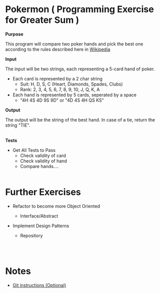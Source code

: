 # Pokermon ( Programming Exercise for Greater Sum )

**Purpose**

This program will compare two poker hands and pick the best one according to the rules described here in [Wikipedia](https://en.wikipedia.org/wiki/List_of_poker_hands)


**Input**

The input will be two strings, each representing a 5-card hand of poker.

* Each card is represented by a 2 char string
  * Suit: H, D, S, C (Heart, Diamonds, Spades, Clubs) 
  * Rank: 2, 3, 4, 5, 6, 7, 8, 9, 10, J, Q, K, A
* Each hand is represented by 5 cards, seperated by a space
  * "4H 4S 4D 9S 9D" or "4D 4S 4H QS KS"


**Output**

The output will be the string of the best hand.  In case of a tie, return the string "TIE".
<br /><br />

**Tests**
* Get All Tests to Pass  
  * Check validity of card
  * Check validity of hand
  * Compare hands....
<br /><br />


# Further Exercises

* Refactor to become more Object Oriented
  * Interface/Abstract

* Implement Design Patterns
  * Repository
  

<br /><br />
# Notes
* [Git instructions (Optional)](git_instructions.md)



